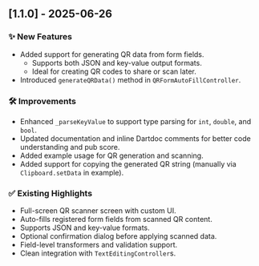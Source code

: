 ## [1.1.0] - 2025-06-26

### ✨ New Features
- Added support for generating QR data from form fields.
  - Supports both JSON and key-value output formats.
  - Ideal for creating QR codes to share or scan later.
- Introduced `generateQRData()` method in `QRFormAutoFillController`.

### 🛠 Improvements
- Enhanced `_parseKeyValue` to support type parsing for `int`, `double`, and `bool`.
- Updated documentation and inline Dartdoc comments for better code understanding and pub score.
- Added example usage for QR generation and scanning.
- Added support for copying the generated QR string (manually via `Clipboard.setData` in example).

### ✅ Existing Highlights
- Full-screen QR scanner screen with custom UI.
- Auto-fills registered form fields from scanned QR content.
- Supports JSON and key-value formats.
- Optional confirmation dialog before applying scanned data.
- Field-level transformers and validation support.
- Clean integration with `TextEditingController`s.
